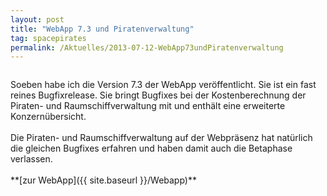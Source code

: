 ```yaml
---
layout: post
title: "WebApp 7.3 und Piratenverwaltung"
tag: spacepirates
permalink: /Aktuelles/2013-07-12-WebApp73undPiratenverwaltung
---
```


<img alt="" src="{{ site.baseurl }}/assets/pics/spacepirates/gallery/diverses/nrm/spapp-install.png" />

<p>Soeben habe ich die Version 7.3 der WebApp veröffentlicht. Sie ist ein fast reines Bugfixrelease. Sie bringt Bugfixes bei der Kostenberechnung der Piraten- und Raumschiffverwaltung mit und enthält eine erweiterte Konzernübersicht.<br/>
<br/>
Die Piraten- und Raumschiffverwaltung auf der Webpräsenz hat natürlich die gleichen Bugfixes erfahren und haben damit auch die Betaphase verlassen.<br/>
<br/>
**[zur WebApp]({{ site.baseurl }}/Webapp)**</p>

